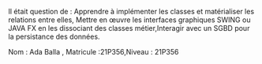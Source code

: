 Il était question de : Apprendre à implémenter les classes et matérialiser les relations entre elles, Mettre en œuvre les interfaces graphiques SWING ou JAVA FX en les dissociant des classes métier,Interagir avec un SGBD pour la persistance des données.




Nom : Ada Balla , Matricule :21P356,Niveau : 21P356
